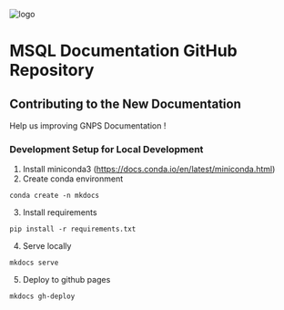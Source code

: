 
![logo](docs/img/GNPS_logo_original.png)

# MSQL Documentation GitHub Repository

## Contributing to the New Documentation

Help us improving GNPS Documentation !

### Development Setup for Local Development

1. Install miniconda3 (https://docs.conda.io/en/latest/miniconda.html)
2. Create conda environment

```conda create -n mkdocs```

3. Install requirements

```
pip install -r requirements.txt
```

4. Serve locally

```mkdocs serve```

5. Deploy to github pages

```mkdocs gh-deploy```


